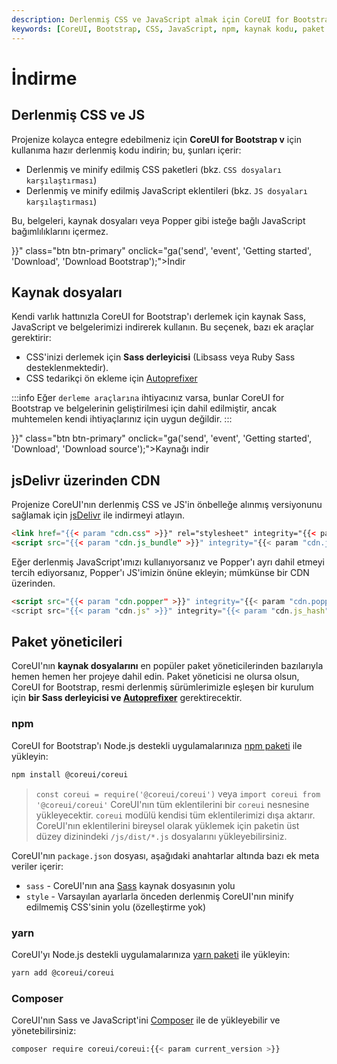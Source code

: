 ```yaml
---
description: Derlenmiş CSS ve JavaScript almak için CoreUI for Bootstrap'ı indirin, kaynak kodunu edinin veya npm, RubyGems ve daha fazlası gibi en sevdiğiniz paket yöneticileriyle dahil edin. Bu belgeler, CoreUI'nın çeşitli entegrasyon yöntemlerini kapsamaktadır.
keywords: [CoreUI, Bootstrap, CSS, JavaScript, npm, kaynak kodu, paket yöneticisi]
---
```


# İndirme

## Derlenmiş CSS ve JS

Projenize kolayca entegre edebilmeniz için **CoreUI for Bootstrap v** için kullanıma hazır derlenmiş kodu indirin; bu, şunları içerir:

- Derlenmiş ve minify edilmiş CSS paketleri (bkz. `CSS dosyaları karşılaştırması`)
- Derlenmiş ve minify edilmiş JavaScript eklentileri (bkz. `JS dosyaları karşılaştırması`)

Bu, belgeleri, kaynak dosyaları veya Popper gibi isteğe bağlı JavaScript bağımlılıklarını içermez.

}}" class="btn btn-primary" onclick="ga('send', 'event', 'Getting started', 'Download', 'Download Bootstrap');">İndir

## Kaynak dosyaları

Kendi varlık hattınızla CoreUI for Bootstrap'ı derlemek için kaynak Sass, JavaScript ve belgelerimizi indirerek kullanın. Bu seçenek, bazı ek araçlar gerektirir:

- CSS'inizi derlemek için **Sass derleyicisi** (Libsass veya Ruby Sass desteklenmektedir).
- CSS tedarikçi ön ekleme için [Autoprefixer](https://github.com/postcss/autoprefixer)

:::info
Eğer `derleme araçlarına` ihtiyacınız varsa, bunlar CoreUI for Bootstrap ve belgelerinin geliştirilmesi için dahil edilmiştir, ancak muhtemelen kendi ihtiyaçlarınız için uygun değildir.
:::

}}" class="btn btn-primary" onclick="ga('send', 'event', 'Getting started', 'Download', 'Download source');">Kaynağı indir

## jsDelivr üzerinden CDN

Projenize CoreUI'nın derlenmiş CSS ve JS'in önbelleğe alınmış versiyonunu sağlamak için [jsDelivr](https://www.jsdelivr.com/) ile indirmeyi atlayın.

```html
<link href="{{< param "cdn.css" >}}" rel="stylesheet" integrity="{{< param "cdn.css_hash" >}}" crossorigin="anonymous">
<script src="{{< param "cdn.js_bundle" >}}" integrity="{{< param "cdn.js_bundle_hash" >}}" crossorigin="anonymous"></script>
```

Eğer derlenmiş JavaScript'ımızı kullanıyorsanız ve Popper'ı ayrı dahil etmeyi tercih ediyorsanız, Popper'ı JS'imizin önüne ekleyin; mümkünse bir CDN üzerinden.

```html
<script src="{{< param "cdn.popper" >}}" integrity="{{< param "cdn.popper_hash" >}}" crossorigin="anonymous"></script>
<script src="{{< param "cdn.js" >}}" integrity="{{< param "cdn.js_hash" >}}" crossorigin="anonymous"></script>
```

## Paket yöneticileri

CoreUI'nın **kaynak dosyalarını** en popüler paket yöneticilerinden bazılarıyla hemen hemen her projeye dahil edin. Paket yöneticisi ne olursa olsun, CoreUI for Bootstrap, resmi derlenmiş sürümlerimizle eşleşen bir kurulum için **bir Sass derleyicisi ve [Autoprefixer](https://github.com/postcss/autoprefixer)** gerektirecektir.

### npm

CoreUI for Bootstrap'ı Node.js destekli uygulamalarınıza [npm paketi](https://www.npmjs.com/package/@coreui/coreui) ile yükleyin:

```sh
npm install @coreui/coreui
```

> `const coreui = require('@coreui/coreui')` veya `import coreui from '@coreui/coreui'` CoreUI'nın tüm eklentilerini bir `coreui` nesnesine yükleyecektir. `coreui` modülü kendisi tüm eklentilerimizi dışa aktarır. CoreUI'nın eklentilerini bireysel olarak yüklemek için paketin üst düzey dizinindeki `/js/dist/*.js` dosyalarını yükleyebilirsiniz.

CoreUI'nın `package.json` dosyası, aşağıdaki anahtarlar altında bazı ek meta veriler içerir:

- `sass` - CoreUI'nın ana [Sass](https://sass-lang.com/) kaynak dosyasının yolu
- `style` - Varsayılan ayarlarla önceden derlenmiş CoreUI'nın minify edilmemiş CSS'sinin yolu (özelleştirme yok)

### yarn

CoreUI'yı Node.js destekli uygulamalarınıza [yarn paketi](https://yarnpkg.com/en/package/@coreui/coreui) ile yükleyin:

```sh
yarn add @coreui/coreui
```

### Composer

CoreUI'nın Sass ve JavaScript'ini [Composer](https://getcomposer.org/) ile de yükleyebilir ve yönetebilirsiniz:

```sh
composer require coreui/coreui:{{< param current_version >}}
```